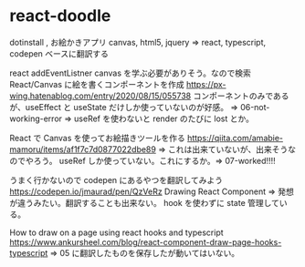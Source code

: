 # react-doodle

dotinstall , お絵かきアプリ canvas, html5, jquery
=> react, typescript, codepen ベースに翻訳する

react addEventListner canvas
を学ぶ必要がありそう。なので検索
React/Canvas に絵を書くコンポーネントを作成
https://px-wing.hatenablog.com/entry/2020/08/15/055738
コンポーネントのみであるが、useEffect と useState だけしか使っていないのが好感。
=> 06-not-working-error => useRef を使わないと render のたびに lost とか。

React で Canvas を使ってお絵描きツールを作る
https://qiita.com/amabie-mamoru/items/af1f7c7d0877022dbe89
=> これは出来ていないが、出来そうなのでやろう。
useRef しか使っていない。これにするか。=> 07-worked!!!!

うまく行かないので codepen にあるやつを翻訳してみよう
https://codepen.io/jmaurad/pen/QzVeRz
Drawing React Component
=> 発想が違うみたい。翻訳することも出来ない。
hook を使わずに state 管理している。

How to draw on a page using react hooks and typescript
https://www.ankursheel.com/blog/react-component-draw-page-hooks-typescript
=> 05 に翻訳したものを保存したが動いてはいない。

